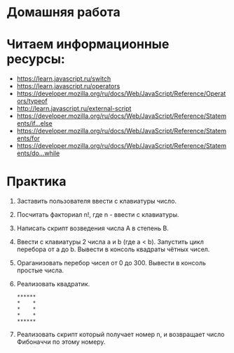 ﻿# Домашняя работа

# Читаем информационные ресурсы:
 * https://learn.javascript.ru/switch
 * https://learn.javascript.ru/operators
 * https://developer.mozilla.org/ru/docs/Web/JavaScript/Reference/Operators/typeof
 * http://learn.javascript.ru/external-script
 * https://developer.mozilla.org/ru/docs/Web/JavaScript/Reference/Statements/if...else
 * https://developer.mozilla.org/ru/docs/Web/JavaScript/Reference/Statements/for
 * https://developer.mozilla.org/ru/docs/Web/JavaScript/Reference/Statements/do...while

# Практика

 1. Заставить пользователя ввести с клавиатуры число.

 2. Посчитать факториал n!, где n - ввести с клавиатуры.
 
 3. Написать скрипт возведения числа A в степень B. 
 
 4. Ввести с клавиатуры 2 числа a и b (где a < b). Запустить цикл перебора от a до     b. Вывести в консоль квадраты чётных чисел.
 
 5. Ораганизовать перебор чисел от 0 до 300. Вывести в консоль простые числа.

 6. Реализовать квадратик.
    
        ******
        *    *
        *    *
        *    *
        ******

 7. Реализовать скрипт который получает номер n, и возвращает число Фибоначчи по этому номеру.

  


